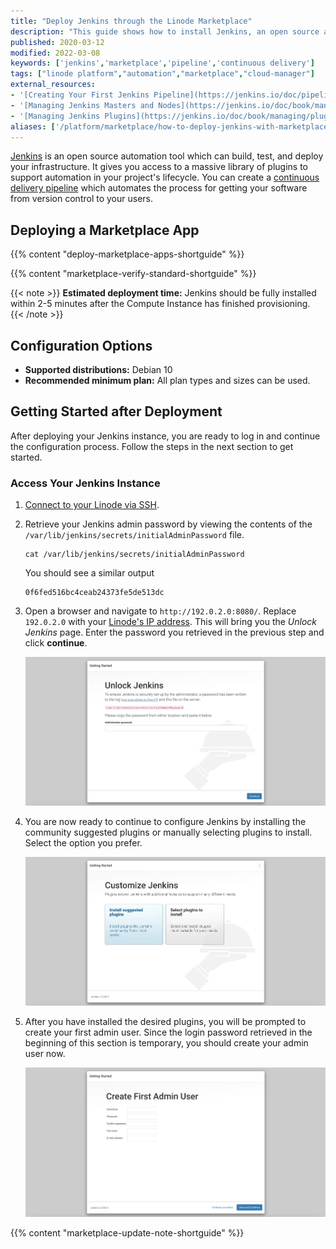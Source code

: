 ```yaml
---
title: "Deploy Jenkins through the Linode Marketplace"
description: "This guide shows how to install Jenkins, an open source automation tool which system administrators can use to build, test, and deploy your infrastructure."
published: 2020-03-12
modified: 2022-03-08
keywords: ['jenkins','marketplace','pipeline','continuous delivery']
tags: ["linode platform","automation","marketplace","cloud-manager"]
external_resources:
- '[Creating Your First Jenkins Pipeline](https://jenkins.io/doc/pipeline/tour/hello-world/)'
- '[Managing Jenkins Masters and Nodes](https://jenkins.io/doc/book/managing/)'
- '[Managing Jenkins Plugins](https://jenkins.io/doc/book/managing/plugins/)'
aliases: ['/platform/marketplace/how-to-deploy-jenkins-with-marketplace-apps/', '/platform/one-click/how-to-deploy-jenkins-with-one-click-apps/','/guides/how-to-deploy-jenkins-with-one-click-apps/','/guides/how-to-deploy-jenkins-with-marketplace-apps/','/guides/jenkins-marketplace-app/']
---
```


[Jenkins](https://jenkins.io/) is an open source automation tool which can build, test, and deploy your infrastructure. It gives you access to a massive library of plugins to support automation in your project's lifecycle. You can create a [continuous delivery pipeline](https://jenkins.io/doc/pipeline/tour/hello-world/#what-is-a-jenkins-pipeline) which automates the process for getting your software from version control to your users.

## Deploying a Marketplace App

{{% content "deploy-marketplace-apps-shortguide" %}}

{{% content "marketplace-verify-standard-shortguide" %}}

{{< note >}}
**Estimated deployment time:** Jenkins should be fully installed within 2-5 minutes after the Compute Instance has finished provisioning.
{{< /note >}}

## Configuration Options

- **Supported distributions:** Debian 10
- **Recommended minimum plan:** All plan types and sizes can be used.

## Getting Started after Deployment

After deploying your Jenkins instance, you are ready to log in and continue the configuration process. Follow the steps in the next section to get started.

### Access Your Jenkins Instance

1. [Connect to your Linode via SSH](/docs/products/compute/compute-instances/guides/set-up-and-secure/#connect-to-the-instance).

1. Retrieve your Jenkins admin password by viewing the contents of the `/var/lib/jenkins/secrets/initialAdminPassword` file.

    ```command
    cat /var/lib/jenkins/secrets/initialAdminPassword
    ```

    You should see a similar output

    ```output
    0f6fed516bc4ceab24373fe5de513dc
    ```

1. Open a browser and navigate to `http://192.0.2.0:8080/`. Replace `192.0.2.0` with your [Linode's IP address](/docs/products/compute/compute-instances/guides/manage-ip-addresses/). This will bring you the *Unlock Jenkins* page. Enter the password you retrieved in the previous step and click **continue**.

    ![Log into Jenkins with your admin password](jenkins-admin-login.png)

1. You are now ready to continue to configure Jenkins by installing the community suggested plugins or manually selecting plugins to install. Select the option you prefer.

    ![Install Jenkins Plugins](install-jenkins-plugins.png)

1. After you have installed the desired plugins, you will be prompted to create your first admin user. Since the login password retrieved in the beginning of this section is temporary, you should create your admin user now.

    ![Create your first Jenkins admin user.](create-admin-user.png)

{{% content "marketplace-update-note-shortguide" %}}
